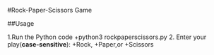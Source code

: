 #Rock-Paper-Scissors Game

##Usage

1.Run the Python code
	+python3 rockpaperscissors.py
2. Enter your play(**case-sensitive**):
	+Rock,
	+Paper,or
	+Scissors
